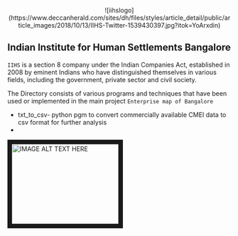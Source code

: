 <p align="center">![iihslogo](https://www.deccanherald.com/sites/dh/files/styles/article_detail/public/article_images/2018/10/13/IIHS-Twitter-1539430397.jpg?itok=YoArxdin)</p>

## Indian Institute for Human Settlements Bangalore
`IIHS` is a section 8 company under the Indian Companies Act, established in 2008 by eminent Indians who have distinguished themselves in various fields, including the government, private sector and civil society. 

The Directory consists of various programs and techniques that have been used or implemented in the main project `Enterprise map of Bangalore`

- txt_to_csv- python pgm to convert commercially available CMEI data to csv format for further analysis
- 
<a href="http://www.youtube.com/watch?feature=player_embedded&v=YOUTUBE_VIDEO_ID_HERE
" target="_blank"><img style="display:" src="https://upload.wikimedia.org/wikipedia/commons/thumb/8/80/Wikipedia-logo-v2.svg/150px-Wikipedia-logo-v2.svg.png" 
alt="IMAGE ALT TEXT HERE" width="240" height="180" border="10" align="center"/></a>

